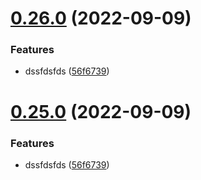 # [0.26.0](https://github.com/ehabzaki/githubactions-release/compare/v0.25.0...v0.26.0) (2022-09-09)


### Features

* dssfdsfds ([56f6739](https://github.com/ehabzaki/githubactions-release/commit/56f67397b1b61f7c52531e4390fb858a2f916921))

# [0.25.0](https://github.com/ehabzaki/githubactions-release/compare/v0.24.0...v0.25.0) (2022-09-09)


### Features

* dssfdsfds ([56f6739](https://github.com/ehabzaki/githubactions-release/commit/56f67397b1b61f7c52531e4390fb858a2f916921))
